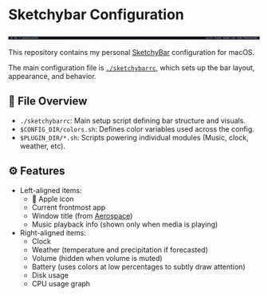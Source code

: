 # Sketchybar Configuration

![Demo Image](./img/sketchybarrc.png)

This repository contains my personal [SketchyBar](https://github.com/FelixKratz/SketchyBar) configuration for macOS.  

The main configuration file is [`./sketchybarrc`](./sketchybarrc), which sets up the bar layout, appearance, and behavior.  

## 📂 File Overview

- `./sketchybarrc`: Main setup script defining bar structure and visuals.
- `$CONFIG_DIR/colors.sh`: Defines color variables used across the config.
- `$PLUGIN_DIR/*.sh`: Scripts powering individual modules (Music, clock, weather, etc).

## ⚙️ Features

- Left-aligned items:
  -  Apple icon
  - Current frontmost app
  - Window title (from [Aerospace](https://aerospace.rocks/))
  - Music playback info (shown only when media is playing)
- Right-aligned items:
  - Clock
  - Weather (temperature and precipitation if forecasted)
  - Volume (hidden when volume is muted)
  - Battery (uses colors at low percentages to subtly draw attention)
  - Disk usage
  - CPU usage graph
